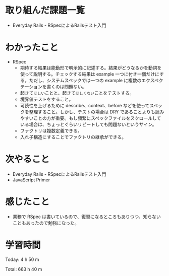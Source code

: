 # 取り組んだ課題一覧
- Everyday Rails - RSpecによるRailsテスト入門

# わかったこと
- RSpec
  - 期待する結果は能動形で明示的に記述する。結果がどうなるかを動詞を使って説明する。チェックする結果は example 一つに付き一個だけにする。ただし、システムスペックでは一つの example に複数のエクスペクテーションを書くのは問題ない。
  - 起きて`ほしい`ことと、起きて`ほしくない`ことをテストする。
  - 境界値テストをすること。
  - 可読性を上げるために describe、context、before などを使ってスペックを整理すること。しかし、テストの場合は DRY であることよりも読みやすいことの方が重要。もし頻繁にスペックファイルをスクロールしている場合は、ちょっとぐらいリピートしても問題ないというサイン。
  - ファクトリは複数定義できる。
  - 入れ子構造にすることでファクトリの継承ができる。

# 次やること
- Everyday Rails - RSpecによるRailsテスト入門
- JavaScript Primer

# 感じたこと
- 業務で RSpec は書いているので、復習になるところもありつつ、知らないこともあったので勉強になった。

# 学習時間
Today: 4 h 50 m

Total: 663 h 40 m
